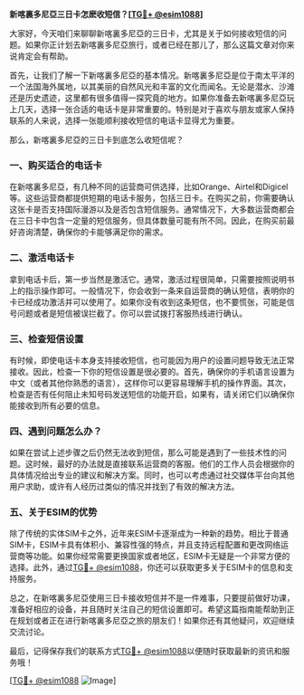 **新喀裏多尼亞三日卡怎麽收短信？[[TG💪+ @esim1088](https://t.me/s/esim1088)]**

大家好，今天咱们来聊聊新喀裏多尼亞的三日卡，尤其是关于如何接收短信的问题。如果你正计划去新喀裏多尼亞旅行，或者已经在那儿了，那么这篇文章对你来说肯定会有帮助。

首先，让我们了解一下新喀裏多尼亞的基本情况。新喀裏多尼亞是位于南太平洋的一个法国海外属地，以其美丽的自然风光和丰富的文化而闻名。无论是潜水、沙滩还是历史遗迹，这里都有很多值得一探究竟的地方。如果你准备去新喀裏多尼亞玩上几天，选择一张合适的电话卡是非常重要的。特别是对于喜欢与朋友或家人保持联系的人来说，选择一张能顺利接收短信的电话卡显得尤为重要。

那么，新喀裏多尼亞的三日卡到底怎么收短信呢？

### 一、购买适合的电话卡

在新喀裏多尼亞，有几种不同的运营商可供选择，比如Orange、Airtel和Digicel等。这些运营商都提供短期的电话卡服务，包括三日卡。在购买之前，你需要确认这张卡是否支持国际漫游以及是否包含短信服务。通常情况下，大多数运营商都会在三日卡中包含一定量的短信服务，但具体数量可能有所不同。因此，在购买前最好咨询清楚，确保你的卡能够满足你的需求。

### 二、激活电话卡

拿到电话卡后，第一步当然是激活它。通常，激活过程很简单，只需要按照说明书上的指示操作即可。一般情况下，你会收到一条来自运营商的确认短信，表明你的卡已经成功激活并可以使用了。如果你没有收到这条短信，也不要慌张，可能是信号问题或者是短信被误拦截了。你可以尝试拨打客服热线进行确认。

### 三、检查短信设置

有时候，即使电话卡本身支持接收短信，也可能因为用户的设置问题导致无法正常接收。因此，检查一下你的短信设置是很必要的。首先，确保你的手机语言设置为中文（或者其他你熟悉的语言），这样你可以更容易理解手机的操作界面。其次，检查是否有任何阻止未知号码发送短信的功能开启，如果有，请关闭它们以确保你能接收到所有必要的信息。

### 四、遇到问题怎么办？

如果在尝试上述步骤之后仍然无法收到短信，那么可能是遇到了一些技术性的问题。这时候，最好的办法就是直接联系运营商的客服。他们的工作人员会根据你的具体情况给出专业的建议和解决方案。同时，也可以考虑通过社交媒体平台向其他用户求助，或许有人经历过类似的情况并找到了有效的解决方法。

### 五、关于ESIM的优势

除了传统的实体SIM卡之外，近年来ESIM卡逐渐成为一种新的趋势。相比于普通SIM卡，ESIM卡具有体积小、兼容性强的特点，并且支持远程配置和更改网络运营商等功能。如果你经常需要更换国家或者地区，ESIM卡无疑是一个非常方便的选择。此外，通过[TG💪+ @esim1088](https://t.me/s/esim1088)，你还可以获取更多关于ESIM卡的信息和支持服务。

总之，在新喀裏多尼亞使用三日卡接收短信并不是一件难事，只要提前做好功课，准备好相应的设备，并且随时关注自己的短信设置即可。希望这篇指南能帮助到正在规划或者正在进行新喀裏多尼亞之旅的朋友们！如果你还有其他疑问，欢迎继续交流讨论。

最后，记得保存我们的联系方式[TG💪+ @esim1088](https://t.me/s/esim1088)以便随时获取最新的资讯和服务哦！

[[TG💪+ @esim1088](https://t.me/s/esim1088) ![Image](https://i.postimg.cc/4NQfJmqS/Snipaste-2025-05-13-00-14-12.png)]